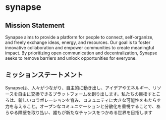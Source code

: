 # synapse

## Mission Statement
Synapse aims to provide a platform for people to connect, self-organize, and freely exchange ideas, energy, and resources. Our goal is to foster innovative collaboration and empower communities to create meaningful impact. By prioritizing open communication and decentralization, Synapse seeks to remove barriers and unlock opportunities for everyone.

## ミッションステートメント
Synapseは、人々がつながり、自主的に動き出し、アイデアやエネルギー、リソースを自由に交換できるプラットフォームを創り出します。私たちの目指すところは、新しいコラボレーションを育み、コミュニティに大きな可能性をもたらす力を与えること。オープンなコミュニケーションと分散化を重視することで、あらゆる障壁を取り払い、誰もが新たなチャンスをつかめる世界を目指します